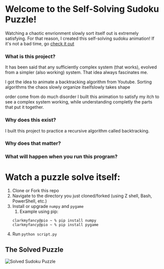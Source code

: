 # Welcome to the Self-Solving Sudoku Puzzle!

Watching a chaotic envrionment slowly sort itself out is extremely satisfying. For that reason, I created this self-solving sudoku animation! If it's not a bad time, go [check it out](#watch-a-puzzle-solve-itself)
### What is this project?
It has been said that any sufficiently complex system (that works), evolved from a simpler (also working) system. That idea always fascinates me. 

I got the idea to animate a backtracking algorithm from Youtube. Sorting algorithms the chaos slowly organize itselfslowly takes shape

order come from do much disorder  I built this animation to satisfy my itch to see a complex system working, while understanding completly the parts that put it together. 

### Why does this exist? 
I built this project to practice a recursive algorithm called backtracking. 

### Why does that matter?

### What will happen when you run this program? 


# Watch a puzzle solve itself:
1) Clone or Fork this repo
2) Navigate to the directory you just cloned/forked (using Z shell, Bash, PowerShell, etc.)
3) Install or upgrade `numpy` and `pygame`
    1) Example using pip:
    ```
    clarkmyfancy@pio ~ % pip install numpy
    clarkmyfancy@pio ~ % pip install pygame
    ```
4) Run `python script.py`




## The Solved Puzzle
![Solved Sudoku Puzzle](https://bigpictureprogrammer.com/wp-content/uploads/2020/05/IMG_03571500x1516-1-297x300.jpeg?raw=true)